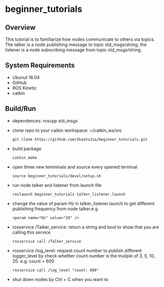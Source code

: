 # beginner_tutorials

## Overview
This tutorial is to familiarize how nodes communicate to others via topics. The talker is a node publishing message to topic std_msgs/string; the listener is a node subscribing message from topic std_msgs/string. 

## System Requirements
- Ubunut 16.04
- GitHub
- ROS Kinetic
- catkin
## Build/Run
- dependences: roscpp std_msgs

- clone repo to your catkin workspace: ~/catkin_ws/src
  ```
  git clone https://github.com/ShaotuJia/beginner_tutorials.git 
  ```
- build package
  ```
  catkin_make
  ```
- open three new temininals and source every opened terminal
  ```
  source beginner_tutorials/devel/setup.sh
  ```
- run node talker and listener from launch file
  ```
  roslaunch beginner_tutorials talker_listener.launch
  ```
- change the value of param Hz in talker_listener.launch to get different publishing frequency from node talker.e.g 
  ```
  <param name="Hz" value="20" />
  ```
- rosservice /Talker_service: return a string and bool to show that you are calling this service
  ```
  rosservice call /Talker_service
  ```
- rosservice /log_level: request count number to publish different logger_level by check whether count number is the muliple of 3, 5, 10, 20. e.g: count = 600
  ```
  rosservice call /log_level "count: 600"
  ```
- shut down nodes by Ctrl + C when you want to 
